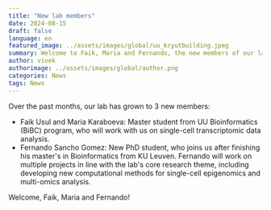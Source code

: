 ```yaml
---
title: "New lab members"
date: 2024-08-15
draft: false
language: en
featured_image: ../assets/images/global/uu_kryutbuilding.jpeg
summary: Welcome to Faik, Maria and Fernando, the new members of our lab.
author: vivek
authorimage: ../assets/images/global/author.png
categories: News
tags: News
---
```


Over the past months, our lab has grown to 3 new members:
 - Faik Usul and Maria Karaboeva: Master student from UU Bioinformatics (BiBC) program, who will work with us on single-cell transcriptomic data analysis.
 - Fernando Sancho Gomez: New PhD student, who joins us after finishing his master's in Bioinformatics from KU Leuven. Fernando will work on multiple projects in line with the lab's core research theme, including developing new computational methods for single-cell epigenomics and multi-omics analysis.

Welcome, Faik, Maria and Fernando!
